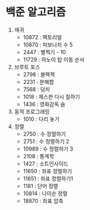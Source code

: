 # 백준 알고리즘
1. 재귀
    - 10872     : 팩토리얼
    - 10870     : 피보나치 수 5
    - 2447      : 별찍기 - 10 
    - 11729     : 하노이 탑 이동 순서
2. 브루트 포스
    - 2798      : 블랙잭
    - 2231      : 분해합
    - 7568      : 덩치
    - 1018      : 체스판 다시 칠하기
    - 1436      : 영화감독 숌
3. 동적 프로그래밍
    - 1010      : 다리 놓기
4. 정렬
    - 2750      : 수 정렬하기
    - 2751      : 수 정렬하기 2
    - 10989     : 수 정렬하기 3
    - 2108      : 통계학
    - 1427      : 소트인사이드
    - 11650     : 좌표 정렬하기
    - 11651     : 좌표 정렬하기1
    - 1181      : 단어 정렬
    - 10814     : 나이순 정렬
    - 18870     : 좌표 압축


